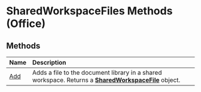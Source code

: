 
# SharedWorkspaceFiles Methods (Office)

## Methods



|**Name**|**Description**|
|:-----|:-----|
|[Add](d6a8e86b-2075-be56-3e3f-75c3ffa6241c.md)|Adds a file to the document library in a shared workspace. Returns a  **[SharedWorkspaceFile](44e0bbfa-145d-df71-928f-2333b54f1829.md)** object.|
